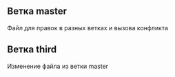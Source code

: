 ## Ветка master
Файл для правок в разных ветках и вызова конфликта

## Ветка third
Изменение файла из ветки master
